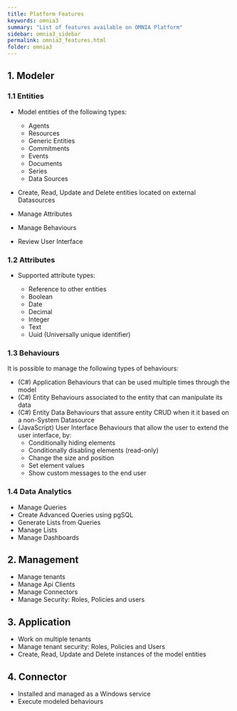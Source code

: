 ```yaml
---
title: Platform Features
keywords: omnia3
summary: "List of features available on OMNIA Platform"
sidebar: omnia3_sidebar
permalink: omnia3_features.html
folder: omnia3
---
```


## 1. Modeler

  ### 1.1 Entities

  - Model entities of the following types:

      - Agents
      - Resources
      - Generic Entities
      - Commitments
      - Events
      - Documents
      - Series
      - Data Sources

  - Create, Read, Update and Delete entities located on external Datasources
  - Manage Attributes
  - Manage Behaviours
  - Review User Interface

  ### 1.2 Attributes

  - Supported attribute types:
    
    - Reference to other entities
    - Boolean
    - Date
    - Decimal
    - Integer
    - Text
    - Uuid (Universally unique identifier)
    
  ### 1.3 Behaviours

  It is possible to manage the following types of behaviours:

  - (C#) Application Behaviours that can be used multiple times through the model
  - (C#) Entity Behaviours associated to the entity that can manipulate its data
  - (C#) Entity Data Behaviours that assure entity CRUD when it it based on a non-System Datasource
  - (JavaScript) User Interface Behaviours that allow the user to extend the user interface, by:
    - Conditionally hiding elements
    - Conditionally disabling elements (read-only)
    - Change the size and position
    - Set element values
    - Show custom messages to the end user

  ### 1.4 Data Analytics

  - Manage Queries
  - Create Advanced Queries using pgSQL
  - Generate Lists from Queries
  - Manage Lists
  - Manage Dashboards

## 2. Management

- Manage tenants
- Manage Api Clients
- Manage Connectors
- Manage Security: Roles, Policies and users

## 3. Application

- Work on multiple tenants
- Manage tenant security: Roles, Policies and Users
- Create, Read, Update and Delete instances of the model entities

## 4. Connector

- Installed and managed as a Windows service
- Execute modeled behaviours
